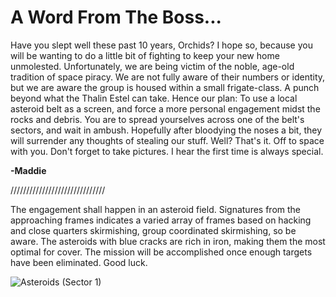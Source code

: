 # A Word From The Boss...

Have you slept well these past 10 years, Orchids? I hope so, because you will be wanting to do a little bit of fighting to keep your new home unmolested. Unfortunately, we are being victim of the noble, age-old tradition of space piracy. We are not fully aware of their numbers or identity, but we are aware the group is housed within a small frigate-class. A punch beyond what the Thalin Estel can take. Hence our plan: To use a local asteroid belt as a screen, and force a more personal engagement midst the rocks and debris. You are to spread yourselves across one of the belt's sectors, and wait in ambush. Hopefully after bloodying the noses a bit, they will surrender any thoughts of stealing our stuff. Well? That's it. Off to space with you. Don't forget to take pictures. I hear the first time is always special.

**-Maddie**

//////////////////////////////

The engagement shall happen in an asteroid field. Signatures from the approaching frames indicates a varied array of frames based on hacking and close quarters skirmishing, group coordinated skirmishing, so be aware. The asteroids with blue cracks are rich in iron, making them the most optimal for cover. The mission will be accomplished once enough targets have been eliminated. Good luck.

![Asteroids (Sector 1)](https://i.imgur.com/WNsJuoQ.png)